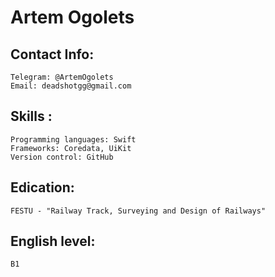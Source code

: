 # Artem Ogolets

 ## Contact Info:
    Telegram: @ArtemOgolets 
    Email: deadshotgg@gmail.com

 ## Skills :
    Programming languages: Swift
    Frameworks: Coredata, UiKit
    Version control: GitHub
    
## Edication:
    FESTU - "Railway Track, Surveying and Design of Railways"

 ## English level: 
    B1

